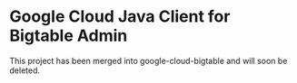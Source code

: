 # Google Cloud Java Client for Bigtable Admin

This project has been merged into google-cloud-bigtable and will soon
be deleted.
